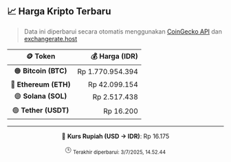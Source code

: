 

<!-- HARGA_KRIPTO -->
## 📈 Harga Kripto Terbaru

> Data ini diperbarui secara otomatis menggunakan [CoinGecko API](https://www.coingecko.com/) dan [exchangerate.host](https://exchangerate.host/)

<div align="center">

| 🪙 Token | 💰 Harga (IDR) |
|:------:|---------------:|
| 🟠 **Bitcoin (BTC)**   | Rp 1.770.954.394 |
| 🔵 **Ethereum (ETH)**  | Rp 42.099.154 |
| 🟣 **Solana (SOL)**    | Rp 2.517.438 |
| 🟢 **Tether (USDT)**   | Rp 16.200 |

---

💱 **Kurs Rupiah (USD → IDR)**: Rp 16.175

🕒 <sub>Terakhir diperbarui: 3/7/2025, 14.52.44</sub>

</div>
<!-- /HARGA_KRIPTO -->